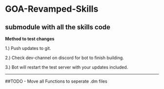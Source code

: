 # GOA-Revamped-Skills
submodule with all the skills code
---

**Method to test changes**

 1.) Push updates to git.

 2.) Check dev-channel on discord for bot to finish building.

 3.) Bot will restart the test server with your updates included.

---
##TODO 
	- Move all Functions to seperate .dm files